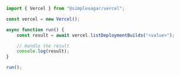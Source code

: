 <!-- Start SDK Example Usage [usage] -->
```typescript
import { Vercel } from "@simplesagar/vercel";

const vercel = new Vercel();

async function run() {
    const result = await vercel.listDeploymentBuilds("<value>");

    // Handle the result
    console.log(result);
}

run();

```
<!-- End SDK Example Usage [usage] -->